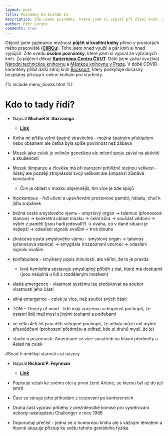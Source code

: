 ```yaml
---
layout: post
title: Poznámky ke knihám 13
description: Zde uvedu poznámky, které jsem si vypsal při čtení knih. Za půjčení děkuji Kariernímu Centru ČVUT, Městké knihovně Praha, Národní technické knihovně a Bookportu.
author: Petr Lorenc
comments: true
---
```


Objevil jsem zajímavou možnost **půjčit si kvalitní knihy** přímo v prostorách mého pracoviště (<a href="https://www.ciirc.cvut.cz/">**CIIRCu**</a>). Toho jsem hned využil a pár knih si hned vypůjčil. Zde uvedu **osobní poznámky**, které jsem si vypsal ze vybraných knih. Za půjčení děkuji <a href="http://kariernicentrum.cz/">**Kariernímu Centru ČVUT**</a>. Dále jsem začal využívat <a href="https://www.techlib.cz/cs/">Národní technickou knihovnu</a> a <a href="https://www.mlp.cz/cz/">Městkou knihovnu v Praze</a>. V době COVID karantény přibil další zdroj knih <a href="https://www.bookport.cz/">Bookport</a>, který poskytuje dočasný bezplatný přístup k online knihám pro studenty.

{% include menu_books.html %}

# Kdo to tady řídí?

* Napsal **Michael S. Gazzaniga**
  * <a href="https://www.databazeknih.cz/knihy/kdo-to-tady-ridi-176907">**Link**</a>

* Kniha mi přišla velmi špatně stravitelná - možná špatným překladem nebo obsahem ale četba byla spíše povinnost než zábava

* Mozek jako celek je ovliněn genetikou ale místní spoje závisí na aktivitě a zkušenosti
* Mozek šimpanze a člověka má při narození približně stejnou velikost - lidský ale později ztrojnásobí svoji velikost ale šimpanzí zůstává konstantní
	* Čim je oblast v mozku objemnější, tim více je zde spojů 
* hipokampus - řídí učení a upevňování prostorové paměti, náladu, chuť k jídlu a spánek
* bežná cesta smyslového vjemu - smyslový orgán -> talamus (přenosová stanice) -> konkrétní oblast mozku -> čelní kůra -> součást vědomí -> výběr z paměti (jsou hadi jedovatí?) -> úvaha, co v dané situaci je nejlepší -> odeslání signálu svalům = trvá dlouho
* zkrácená cesta smyslového vjemu - smyslový orgán -> talamus (přenosová stanice) -> amygdala (rozpoznaní vzorce) -> odeslání signálu svalům 
* konfabulace - smyšlený popis minulosti, ale věřím, že to je pravda
	* levá hemisféra sestavuje smysluplný příběh z dat, které má dostupné (jsou neúplná u lidí s rozděleným mozkem)
* slabá emergence - vlastnost systému lze zredukovat na soubor vlastností jeho částí
* silná emergence - celek je více, než součet svých částí
* TOM - Theory of mind - lidé mají vrozenou schopnost pochopit, že ostatní lidé mají mysl s jinými touhami a potřebami
* ve věku 4-5 let jsou děti schopné pochopit, že někdo může mít mylné přesvědčení (prohození předmětu a odhad, kde si druhů myslí, že je)
* studie o pozornosti: Američané se více soustředí na hlavní předměty a Asiati na celek


#Snad ti nedělají starosti cizí názory

* Napsal **Richard P. Feynman**
  * <a href="https://www.databazeknih.cz/knihy/snad-ti-nedelaji-starosti-cizi-nazory-29005">**Link**</a>

* Popisuje vztah ke svému otci a první ženě Arlene, se kterou byl až do její smrti
* Čast se věnuje jeho příhodám z cestování po konferencích
* Druhá část vypráví příběhy z prezidenstké komise pro vyšetřování nehody raketoplánu Challenger v roce 1986
* Doporučuji přečíst - jedná se o humornou knihu ale s vážným tématem a hlavně ukazuje přistup ke světu tohoto geniálního fyzika